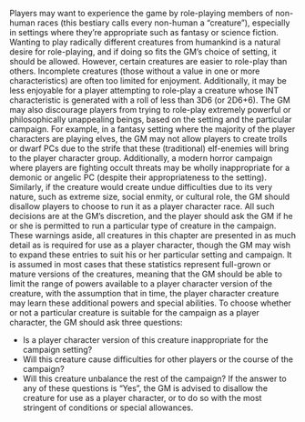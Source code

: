 Players may want to experience the game by role-playing members of non-human races (this bestiary calls every non-human a “creature”), especially in settings where they’re appropriate such as fantasy or science fiction. Wanting to play radically different creatures from humankind is a natural desire for role-playing, and if doing so fits the GM’s choice of setting, it should be allowed. However, certain creatures are easier to role-play than others.
Incomplete creatures (those without a value in one or more characteristics) are often too limited for enjoyment. Additionally, it may be less enjoyable for a player attempting to role-play a creature whose INT characteristic is generated with a roll of less than 3D6 (or 2D6+6).
The GM may also discourage players from trying to role-play extremely powerful or philosophically unappealing beings, based on the setting and the particular campaign. For example, in a fantasy setting where the majority of the player characters are playing elves, the GM may not allow players to create trolls or dwarf PCs due to the strife that these (traditional) elf-enemies will bring to the player character group. Additionally, a modern horror campaign where players are fighting occult threats may be wholly inappropriate for a demonic or angelic PC (despite their appropriateness to the setting). Similarly, if the creature would create undue difficulties due to its very nature, such as extreme size, social enmity, or cultural role, the GM should disallow players to choose to run it as a player character race. All such decisions are at the GM’s discretion, and the player should ask the GM if he or she is permitted to run a particular type of creature in the campaign.
These warnings aside, all creatures in this chapter are presented in as much detail as is required for use as a player character, though the GM may wish to expand these entries to suit his or her particular setting and campaign. It is assumed in most cases that these statistics represent full-grown or mature versions of the creatures, meaning that the GM should be able to limit the range of powers available to a player character version of the creature, with the assumption that in time, the player character creature may learn these additional powers and special abilities.
To choose whether or not a particular creature is suitable for the campaign as a player character, the GM should ask three questions:
- Is a player character version of this creature inappropriate for the campaign setting?
- Will this creature cause difficulties for other players or the course of the campaign?
- Will this creature unbalance the rest of the campaign?
If the answer to any of these questions is “Yes”, the GM is advised to disallow the creature for use as a player character, or to do so with the most stringent of conditions or special allowances.